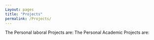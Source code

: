 ```yaml
---
Layout: pages
title: "Projects"
permalink: /Projects/
---
```

The Personal laboral Projects are:
The Personal Academic Projects are: